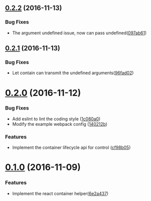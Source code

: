<a name="0.2.2"></a>
## [0.2.2](https://github.com/jessy1092/react-container-helper/compare/v0.2.1...v0.2.2) (2016-11-13)


### Bug Fixes

* The argument undefined issue, now can pass undefined([097ab61](https://github.com/jessy1092/react-container-helper/commit/097ab61))



<a name="0.2.1"></a>
## [0.2.1](https://github.com/jessy1092/react-container-helper/compare/v0.2.0...v0.2.1) (2016-11-13)


### Bug Fixes

* Let contain can transmit the undefined arguments([96fad02](https://github.com/jessy1092/react-container-helper/commit/96fad02))



<a name="0.2.0"></a>
# [0.2.0](https://github.com/jessy1092/react-container-helper/compare/v0.1.0...v0.2.0) (2016-11-12)


### Bug Fixes

* Add eslint to lint the coding style ([1c080a0](https://github.com/jessy1092/react-container-helper/commit/1c080a0))
* Modify the example webpack config ([140212b](https://github.com/jessy1092/react-container-helper/commit/140212b))


### Features

* Implement the container lifecycle api for control ([cf98b05](https://github.com/jessy1092/react-container-helper/commit/cf98b05))



<a name="0.1.0"></a>
# [0.1.0](https://github.com/jessy1092/react-container-helper/compare/6e2a437...v0.1.0) (2016-11-09)


### Features

* Implement the react container helper([6e2a437](https://github.com/jessy1092/react-container-helper/commit/6e2a437))



